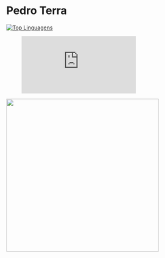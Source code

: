 # Pedro Terra
[![Top Linguagens](https://github-readme-stats.vercel.app/api/top-langs/?username=pedrosayajin22&layout=compact)](https://github.com/anuraghazra/github-readme-stats)
<figure><embed src="https://wakatime.com/share/@pedrosayajin22/40cfd208-00a0-476c-8dec-f4fd912c67fe.svg"></embed></figure>
<img src="https://wakatime.com/share/@pedrosayajin22/40314cfd-2b05-48e4-a66f-01554397ecaf.png" height='400'/>
  

